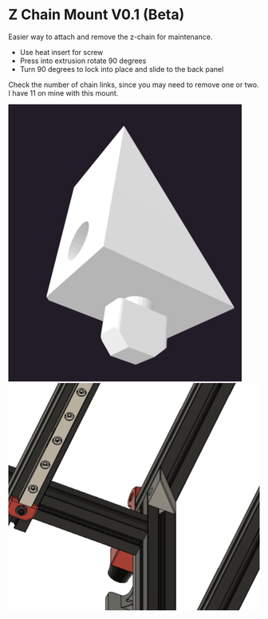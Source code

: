 
# Z Chain Mount V0.1 (Beta)

Easier way to attach and remove the z-chain for maintenance.

- Use heat insert for screw
- Press into extrusion rotate 90 degrees
- Turn 90 degrees to lock into place and slide to the back panel

Check the number of chain links, since you may need to remove one or two.  I have 11 on mine with this mount.


![](./images/cad.png)   
![](./images/cad2.png)   



